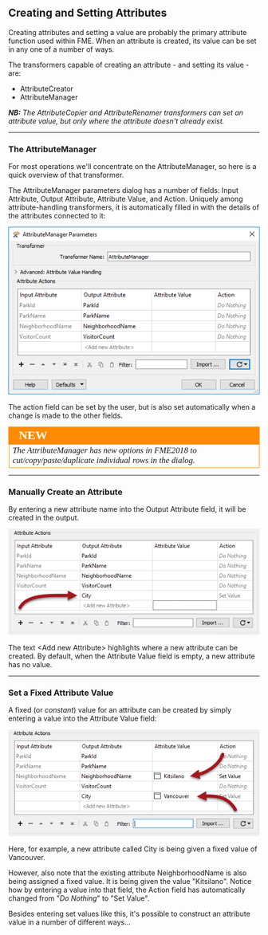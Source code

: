 ## Creating and Setting Attributes ##

Creating attributes and setting a value are probably the primary attribute function used within FME. When an attribute is created, its value can be set in any one of a number of ways.

The transformers capable of creating an attribute - and setting its value - are:

- AttributeCreator
- AttributeManager

***NB:*** *The AttributeCopier and AttributeRenamer transformers can set an attribute value, but only where the attribute doesn't already exist.*

---

### The AttributeManager ###
For most operations we'll concentrate on the AttributeManager, so here is a quick overview of that transformer.

The AttributeManager parameters dialog has a number of fields: Input Attribute, Output Attribute, Attribute Value, and Action. Uniquely among attribute-handling transformers, it is automatically filled in with the details of the attributes connected to it:

![](./Images/Img4.012.AttributeManagerParameters.png)

The action field can be set by the user, but is also set automatically when a change is made to the other fields.

<!--New Section--> 

<table style="border-spacing: 0px">
<tr>
<td style="vertical-align:middle;background-color:darkorange;border: 2px solid darkorange">
<i class="fa fa-bolt fa-lg fa-pull-left fa-fw" style="color:white;padding-right: 12px;vertical-align:text-top"></i>
<span style="color:white;font-size:x-large;font-weight: bold;font-family:serif">NEW</span>
</td>
</tr>

<tr>
<td style="border: 1px solid darkorange">
<span style="font-family:serif; font-style:italic; font-size:larger">
The AttributeManager has new options in FME2018 to cut/copy/paste/duplicate individual rows in the dialog.
</span>
</td>
</tr>
</table>

---

### Manually Create an Attribute ###
By entering a new attribute name into the Output Attribute field, it will be created in the output.

![](./Images/Img4.013.AttributeManagerCreateAttr.png)

The text &lt;Add new Attribute&gt; highlights where a new attribute can be created. By default, when the Attribute Value field is empty, a new attribute has no value. 

---

### Set a Fixed Attribute Value ###
A fixed (or *constant*) value for an attribute can be created by simply entering a value into the Attribute Value field:

![](./Images/Img4.014.AttributeManagerSetValues.png)

Here, for example, a new attribute called City is being given a fixed value of Vancouver.

However, also note that the existing attribute NeighborhoodName is also being assigned a fixed value. It is being given the value "Kitsilano". Notice how by entering a value into that field, the Action field has automatically changed from "*Do Nothing*" to "Set Value".

Besides entering set values like this, it's possible to construct an attribute value in a number of different ways...